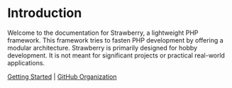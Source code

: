 # Introduction

Welcome to the documentation for Strawberry, a lightweight PHP framework.
This framework tries to fasten PHP development by offering a modular architecture.
Strawberry is primarily designed for hobby development. 
It is not meant for significant projects or practical real-world applications.

[Getting Started](GETTING_STARTED) | [GitHub Organization](https://github.com/strberry) 